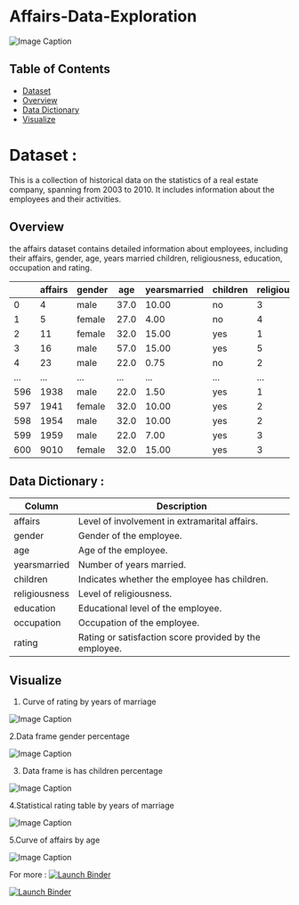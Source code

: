 # Affairs-Data-Exploration

![Image Caption](images/affaires.jpg)

## Table of Contents

- [Dataset](#Dataset-)
- [Overview](#Overview)
- [Data Dictionary](#Data-Dictionary-)
- [Visualize](#Visualize)


# Dataset :

This is a collection of historical data on the statistics of a real estate company, spanning from 2003 to 2010. It includes information about the employees and their activities.

## Overview

the affairs dataset contains detailed information about employees, including their affairs, gender, age, years married	children, religiousness, education, occupation and rating.

|            | affairs | gender | age | yearsmarried | children | religiousness | education | occupation | rating |
|------------|---------|--------|-----|--------------|----------|---------------|-----------|------------|--------|
| 0          | 4       | male   | 37.0| 10.00        | no       | 3             | 18        | 7          | 4      |
| 1          | 5       | female | 27.0| 4.00         | no       | 4             | 14        | 6          | 4      |
| 2          | 11      | female | 32.0| 15.00        | yes      | 1             | 12        | 1          | 4      |
| 3          | 16      | male   | 57.0| 15.00        | yes      | 5             | 18        | 6          | 5      |
| 4          | 23      | male   | 22.0| 0.75         | no       | 2             | 17        | 6          | 3      |
| ...        | ...     | ...    | ... | ...          | ...      | ...           | ...       | ...        | ...    |
| 596        | 1938    | male   | 22.0| 1.50         | yes      | 1             | 12        | 2          | 5      |
| 597        | 1941    | female | 32.0| 10.00        | yes      | 2             | 18        | 5          | 4      |
| 598        | 1954    | male   | 32.0| 10.00        | yes      | 2             | 17        | 6          | 5      |
| 599        | 1959    | male   | 22.0| 7.00         | yes      | 3             | 18        | 6          | 2      |
| 600        | 9010    | female | 32.0| 15.00        | yes      | 3             | 14        | 1          | 5      |


  ## Data Dictionary : 

| Column         | Description                                              |
|----------------|----------------------------------------------------------|
| affairs        | Level of involvement in extramarital affairs.            |
| gender         | Gender of the employee.                                  |
| age            | Age of the employee.                                     |
| yearsmarried   | Number of years married.                                 |
| children       | Indicates whether the employee has children.             |
| religiousness  | Level of religiousness.                                  |
| education      | Educational level of the employee.                       |
| occupation     | Occupation of the employee.                              |
| rating         | Rating or satisfaction score provided by the employee.   |

## Visualize

1. Curve of rating by years of marriage

![Image Caption](images/rating_by_yearsmarried.png)



2.Data frame gender percentage

![Image Caption](images/gender_percentage.png)


3. Data frame is has children percentage

![Image Caption](images/has_children.png)



4.Statistical rating table by years of marriage

![Image Caption](images/ratinf_by_years_married.png)



5.Curve of affairs by age   

![Image Caption](images/affaires_by_age.png)



For more : 
[![Launch Binder](https://mybinder.org/badge_logo.svg)](https://mybinder.org/v2/gh/Raouajb/Olympics-Data-Explorations/master?labpath=Olymdpics.ipynb)

[![Launch Binder](https://colab.research.google.com/img/colab_favicon_256px.png)](https://l.facebook.com/l.php?u=https%3A%2F%2Fcolab.research.google.com%2Fgithub%2FSelmenBouazra%2FAffairs-Data-Explirations%2Fblob%2Fmain%2FSelmenBouazraMiniProjectPython%2520(1).ipynb%3Ffbclid%3DIwAR3tvdPgdFdw9wGyXG6E-eFkZ79zk2h27aAZko7BvkDS-JLPl7EcZ5eqp8Y&h=AT0BM63O2MADrC1wk_nJLqlQQ2L9G-FS5I_BvFYrTf8hw7fegnTbvqmuMuWrGQs1fN76kEHwGw9rP92grb1lw1JSCWBouuac90MO2VbsJqRxhxneczvq5zaxQgAlvuX-PvfVSw)





